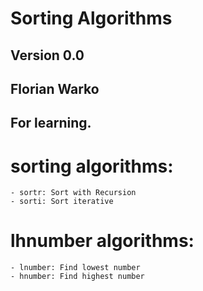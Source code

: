 # Sorting Algorithms
## Version 0.0
## Florian Warko
## For learning.

# sorting algorithms:
    - sortr: Sort with Recursion
    - sorti: Sort iterative

# lhnumber algorithms:
    - lnumber: Find lowest number
    - hnumber: Find highest number